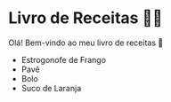 # Livro de Receitas :man_cook:
Olá! Bem-vindo ao meu livro de receitas :wave:
 - Estrogonofe de Frango
 - Pavê
 - Bolo
 - Suco de Laranja

